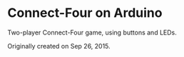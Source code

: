 # Connect-Four on Arduino
Two-player Connect-Four game, using buttons and LEDs.

Originally created on Sep 26, 2015.
